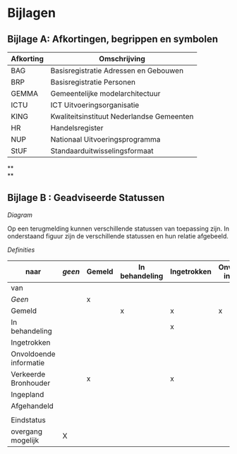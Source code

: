 # Bijlagen

## Bijlage A: Afkortingen, begrippen en symbolen

| **Afkorting** | **Omschrijving**                          |
|---------------|-------------------------------------------|
| BAG           | Basisregistratie Adressen en Gebouwen     |
| BRP           | Basisregistratie Personen                 |
| GEMMA         | Gemeentelijke modelarchitectuur           |
| ICTU          | ICT Uitvoeringsorganisatie                |
| KING          | Kwaliteitsinstituut Nederlandse Gemeenten |
| HR            | Handelsregister                           |
| NUP           | Nationaal Uitvoeringsprogramma            |
| StUF          | Standaarduitwisselingsformaat             |

**  
**

## Bijlage B : Geadviseerde Statussen

*Diagram*

Op een terugmelding kunnen verschillende statussen van toepassing zijn. In onderstaand figuur zijn de verschillende statussen en hun relatie afgebeeld.

*Definities*

| naar                   | *geen* | Gemeld | In behandeling | Ingetrokken | Onvoldoende informatie | Verkeerde Bronhouder | Ingepland | Afgehandeld |   |
|------------------------|--------|--------|----------------|-------------|------------------------|----------------------|-----------|-------------|---|
| van                    |        |        |                |             |                        |                      |           |             |   |
| *Geen*                 |        | x      |                |             |                        |                      |           |             |   |
| Gemeld                 |        |        | x              | x           | x                      | x                    |           |             |   |
| In behandeling         |        |        |                | x           |                        |                      | x         | x           |   |
| Ingetrokken            |        |        |                |             |                        |                      |           |             |   |
| Onvoldoende informatie |        |        |                |             |                        |                      |           |             |   |
| Verkeerde Bronhouder   |        | x      |                | x           |                        |  x                   |           |             |   |
| Ingepland              |        |        |                |             |                        |                      |           | x           |   |
| Afgehandeld            |        |        |                |             |                        |                      |           |             |   |
|                        |        |        |                |             |                        |                      |           |             |   |
| Eindstatus             |        |        |                |             |                        |                      |           |             |   |
| overgang mogelijk      | X      |        |                |             |                        |                      |           |             |   |
